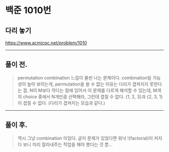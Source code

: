 # 백준 1010번

## 다리 놓기
https://www.acmicpc.net/problem/1010
___
## 풀이 전.
> permutation combination 느낌이 물씬 나는 문제이다.
> combination일 가능성이 높아 보이는게, permutation을 쓸 수 없는 이유는 다리가 겹쳐지지 못한다는 점.
> N이 M보다 작다는 점에 있어서 이 문제를 다르게 해석할 수 있는데,
> M개의 choice 중에서 N개만큼 선택해라, 그런데 겹칠 수 없다.
> {1, 2, 3}과 {2, 3, 1}이 겹칠 수 없다. (다리가 겹쳐지는 모습과 같다.)
___
## 풀이 후.
> 역시 그냥 combination 이었다.
> 굳이 문제가 있었다면 워낙 !(factorial)이 커지다 보니 미리 잘라내주는 작업을 해야 했다는 것 뿐...